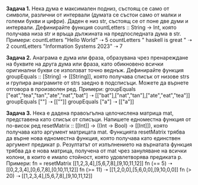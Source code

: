 **Задача 1.** Нека дума е максимален подниз, състоящ се само от символи, различни от интервали (думата се състои само от малки и големи букви и цифри). Даден е низ str, състоящ се от поне две думи и интервали. Дефинирайте функция countLetters :: String -> Int, която получава низа str и връща дължината на предпоследната дума в str.
Примери:
countLetters "Hello World" ➝ 5
countLetters " haskell is great " ➝ 2
countLetters "Information Systems 2023" ➝ 7

**Задача 2.** Анаграма е дума или фраза, образувана чрез пренареждане на буквите на друга дума или фраза, като обикновено всички оригинални букви се използват точно веднъж. Дефинирайте функция groupEquals :: [String] -> [[String]], която получава списък от низове strs и групира анаграмите от strs заедно в подсписъци. Можете да върнете отговора в произволен ред.
Примери:
groupEquals ["eat","tea","tan","ate","nat","bat"] ➝ [["bat"],["nat","tan"],["ate","eat","tea"]]
groupEquals [""] ➝ [[""]]
groupEquals ["a"] ➝ [["a"]]

**Задача 3.** Нека е дадена правоъгълна целочислена матрица mat, представена като списък от списъци. Напишете едноместна функция от по-висок ред resetMatrix :: [[Int]] -> ((Int -> Bool) -> [[Int]]), която получава като аргумент матрицата mat. Функцията resetMatrix трябва да върне нова едноместна функция, която получава като единствен аргумент предикат p. Резултатът от изпълнението на върнатата функция трябва да е нова матрица, получена от mat чрез зануляване на всички колони, в които е имало стойност, която удовлетворява предиката p.
Примери:
fn = resetMatrix [[1,2,3,4],[5,6,7,8],[9,10,11,12]]
fn (== 5) ➝ [[0,2,3,4],[0,6,7,8],[0,10,11,12]]
fn (>= 11) ➝ [[1,2,0,0],[5,6,0,0],[9,10,0,0]]
fn (> 20) ➝ [[1,2,3,4],[5,6,7,8],[9,10,11,12]]
